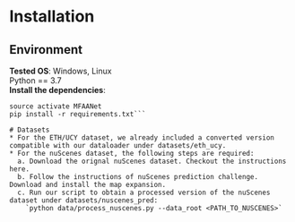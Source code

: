 # Installation
## Environment
**Tested OS**: Windows, Linux  
Python == 3.7  
**Install the dependencies**:   
```conda create --name MFAANet python=3.7 -y  
source activate MFAANet  
pip install -r requirements.txt```

# Datasets
* For the ETH/UCY dataset, we already included a converted version compatible with our dataloader under datasets/eth_ucy.
* For the nuScenes dataset, the following steps are required:  
  a. Download the orignal nuScenes dataset. Checkout the instructions here.  
  b. Follow the instructions of nuScenes prediction challenge. Download and install the map expansion.  
  c. Run our script to obtain a processed version of the nuScenes dataset under datasets/nuscenes_pred:  
    `python data/process_nuscenes.py --data_root <PATH_TO_NUSCENES>`
